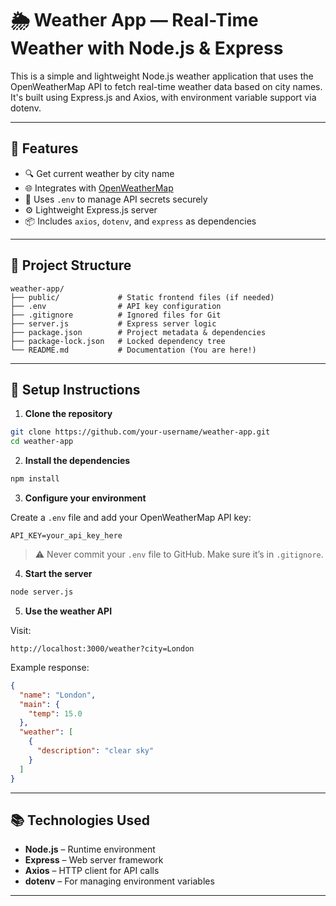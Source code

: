 # 🌦️ Weather App — Real-Time Weather with Node.js & Express

This is a simple and lightweight Node.js weather application that uses the OpenWeatherMap API to fetch real-time weather data based on city names. It's built using Express.js and Axios, with environment variable support via dotenv.

---

## 🧩 Features

- 🔍 Get current weather by city name
- 🌐 Integrates with [OpenWeatherMap](https://openweathermap.org/api)
- 🧪 Uses `.env` to manage API secrets securely
- ⚙️ Lightweight Express.js server
- 📦 Includes `axios`, `dotenv`, and `express` as dependencies

---

## 📁 Project Structure

```
weather-app/
├── public/             # Static frontend files (if needed)
├── .env                # API key configuration
├── .gitignore          # Ignored files for Git
├── server.js           # Express server logic
├── package.json        # Project metadata & dependencies
├── package-lock.json   # Locked dependency tree
└── README.md           # Documentation (You are here!)
```

---

## 🔧 Setup Instructions

1. **Clone the repository**

```bash
git clone https://github.com/your-username/weather-app.git
cd weather-app
```

2. **Install the dependencies**

```bash
npm install
```

3. **Configure your environment**

Create a `.env` file and add your OpenWeatherMap API key:

```env
API_KEY=your_api_key_here
```

> ⚠️ Never commit your `.env` file to GitHub. Make sure it’s in `.gitignore`.

4. **Start the server**

```bash
node server.js
```

5. **Use the weather API**

Visit:

```
http://localhost:3000/weather?city=London
```

Example response:

```json
{
  "name": "London",
  "main": {
    "temp": 15.0
  },
  "weather": [
    {
      "description": "clear sky"
    }
  ]
}
```

---

## 📚 Technologies Used

- **Node.js** – Runtime environment
- **Express** – Web server framework
- **Axios** – HTTP client for API calls
- **dotenv** – For managing environment variables

---
